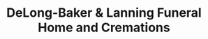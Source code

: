 ---
title: "DeLong-Baker & Lanning Funeral Home and Cremations"
url: /zanesville/delong-baker-and-lanning-funeral-home-and-cremations/
shop: funeral directors
---